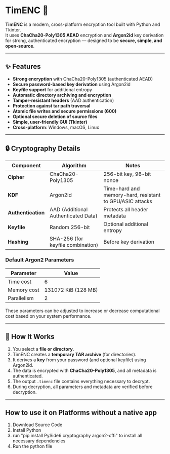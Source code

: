 # TimENC 🔐

**TimENC** is a modern, cross-platform encryption tool built with Python and Tkinter.  
It uses **ChaCha20-Poly1305 AEAD** encryption and **Argon2id** key derivation for strong, authenticated encryption — designed to be **secure, simple, and open-source**.

---

## ✨ Features

- **Strong encryption** with ChaCha20-Poly1305 (authenticated AEAD)
- **Secure password-based key derivation** using Argon2id
- **Keyfile support** for additional entropy
- **Automatic directory archiving and encryption**
- **Tamper-resistant headers** (AAD authentication)
- **Protection against tar path traversal**
- **Atomic file writes and secure permissions (600)**
- **Optional secure deletion of source files**
- **Simple, user-friendly GUI (Tkinter)**
- **Cross-platform**: Windows, macOS, Linux

---

## 🔒 Cryptography Details

| Component | Algorithm | Notes |
|------------|------------|-------|
| **Cipher** | ChaCha20-Poly1305 | 256-bit key, 96-bit nonce |
| **KDF** | Argon2id | Time-hard and memory-hard, resistant to GPU/ASIC attacks |
| **Authentication** | AAD (Additional Authenticated Data) | Protects all header metadata |
| **Keyfile** | Random 256-bit | Optional additional entropy |
| **Hashing** | SHA-256 (for keyfile combination) | Before key derivation |

### Default Argon2 Parameters

| Parameter | Value |
|------------|--------|
| Time cost | 6 |
| Memory cost | 131072 KiB (128 MB) |
| Parallelism | 2 |

These parameters can be adjusted to increase or decrease computational cost based on your system performance.

---

## 🧠 How It Works

1. You select a **file or directory**.
2. TimENC creates a **temporary TAR archive** (for directories).
3. It derives a **key** from your password (and optional keyfile) using Argon2id.
4. The data is encrypted with **ChaCha20-Poly1305**, and all metadata is authenticated.
5. The output `.timenc` file contains everything necessary to decrypt.
6. During decryption, all parameters and metadata are verified before decryption.

---

## How to use it on Platforms without a native app

1. Download Source Code
2. Install Python
3. run "pip install PySide6 cryptography argon2-cffi" to install all necessary dependencies
4. Run the python file
